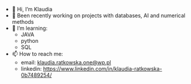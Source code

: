 * 👋 Hi, I’m Klaudia
* 👀 Been recently working on projects with databases, AI and numerical methods
* 🌱 I’m learning: 
    * JAVA
    * python
    * SQL
* 📫 How to reach me: 
    * email: klaudia.ratkowska.one@wp.pl
    * linkedin: https://www.linkedin.com/in/klaudia-ratkowska-0b7489254/

